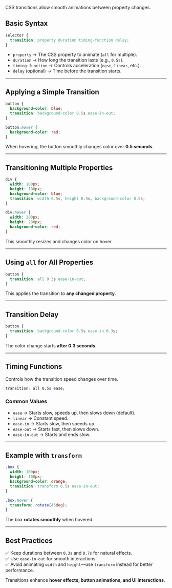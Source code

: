 CSS transitions allow smooth animations between property changes.

## Basic Syntax  
```css
selector {
  transition: property duration timing-function delay;
}
```
- `property` → The CSS property to animate (`all` for multiple).  
- `duration` → How long the transition lasts (e.g., `0.5s`).  
- `timing-function` → Controls acceleration (`ease`, `linear`, etc.).  
- `delay` (optional) → Time before the transition starts.  

---

## Applying a Simple Transition  
```css
button {
  background-color: blue;
  transition: background-color 0.5s ease-in-out;
}

button:hover {
  background-color: red;
}
```
When hovering, the button smoothly changes color over **0.5 seconds**.

---

## Transitioning Multiple Properties  
```css
div {
  width: 100px;
  height: 100px;
  background-color: blue;
  transition: width 0.5s, height 0.5s, background-color 0.5s;
}

div:hover {
  width: 200px;
  height: 200px;
  background-color: red;
}
```
This smoothly resizes and changes color on hover.

---

## Using `all` for All Properties  
```css
button {
  transition: all 0.3s ease-in-out;
}
```
This applies the transition to **any changed property**.

---

## Transition Delay  
```css
button {
  transition: background-color 0.5s ease-in 0.3s;
}
```
The color change starts **after 0.3 seconds**.

---

## Timing Functions  
Controls how the transition speed changes over time.  
```css
transition: all 0.5s ease;
```
### Common Values  
- `ease` → Starts slow, speeds up, then slows down (default).  
- `linear` → Constant speed.  
- `ease-in` → Starts slow, then speeds up.  
- `ease-out` → Starts fast, then slows down.  
- `ease-in-out` → Starts and ends slow.  

---

## Example with `transform`  
```css
.box {
  width: 100px;
  height: 100px;
  background-color: orange;
  transition: transform 0.5s ease-in-out;
}

.box:hover {
  transform: rotate(45deg);
}
```
The box **rotates smoothly** when hovered.

---

## Best Practices  
✅ Keep durations between `0.3s` and `0.7s` for natural effects.  
✅ Use `ease-in-out` for smooth interactions.  
✅ Avoid animating `width` and `height`—use `transform` instead for better performance.  

Transitions enhance **hover effects, button animations, and UI interactions**.